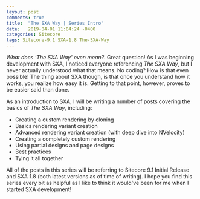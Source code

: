 ```yaml
---
layout: post
comments: true
title:  "The SXA Way | Series Intro"
date:   2019-04-01 11:04:24 -0400
categories: Sitecore
tags: Sitecore-9.1 SXA-1.8 The-SXA-Way
---
```

*What does 'The SXA Way' even mean?*. Great question! As I was beginning development with SXA, I noticed everyone referencing *The SXA Way*, but I never actually understood what that means. No coding? How is that even possible! The thing about SXA though, is that once you understand how it works, you realize how easy it is. Getting to that point, however, proves to be easier said than done.

As an introduction to SXA, I will be writing a number of posts covering the basics of *The SXA Way*, including:
- Creating a custom rendering by cloning
- Basics rendering variant creation
- Advanced rendering variant creation (with deep dive into NVelocity)
- Creating a completely custom rendering
- Using partial designs and page designs
- Best practices
- Tying it all together

All of the posts in this series will be referring to Sitecore 9.1 Initial Release and SXA 1.8 (both latest versions as of time of writing). I hope you find this series every bit as helpful as I like to think it would've been for me when I started SXA development!